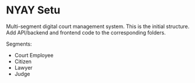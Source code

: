 # NYAY Setu

Multi-segment digital court management system.
This is the initial structure. Add API/backend and frontend code to the corresponding folders.

Segments:
- Court Employee
- Citizen
- Lawyer
- Judge
